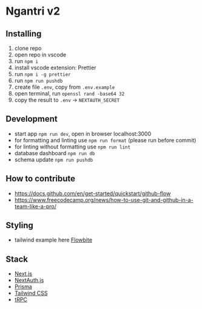 # Ngantri v2

## Installing

1. clone repo
2. open repo in vscode
3. run `npm i`
4. install vscode extension: Prettier
5. run `npm i -g prettier`
6. run `npm run pushdb`
7. create file `.env`, copy from `.env.example`
8. open terminal, run `openssl rand -base64 32`
9. copy the result to `.env` -> `NEXTAUTH_SECRET`

## Development

- start app `npm run dev`, open in browser localhost:3000
- for formatting and linting use `npm run format` (please run before commit)
- for linting without formatting use `npm run lint`
- database dashboard `npm run db`
- schema update `npm run pushdb`

## How to contribute

- https://docs.github.com/en/get-started/quickstart/github-flow
- https://www.freecodecamp.org/news/how-to-use-git-and-github-in-a-team-like-a-pro/

## Styling

- tailwind example here [Flowbite](https://flowbite.com/docs/components/forms/)

## Stack

- [Next.js](https://nextjs.org)
- [NextAuth.js](https://next-auth.js.org)
- [Prisma](https://prisma.io)
- [Tailwind CSS](https://tailwindcss.com)
- [tRPC](https://trpc.io)
